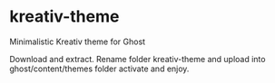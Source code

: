 kreativ-theme
=============

Minimalistic Kreativ theme for Ghost

Download and extract. Rename folder kreativ-theme and upload into
ghost/content/themes folder activate and enjoy.
